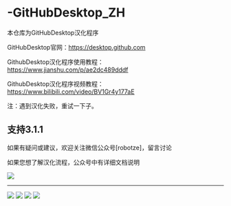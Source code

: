 # -GitHubDesktop_ZH
本仓库为GitHubDesktop汉化程序

GitHubDesktop官网：https://desktop.github.com

GithubDesktop汉化程序使用教程：https://www.jianshu.com/p/ae2dc489dddf

GithubDesktop汉化程序视频教程：https://www.bilibili.com/video/BV1Gr4y177aE

注：遇到汉化失败，重试一下子。

支持3.1.1
---

如果有疑问或建议，欢迎关注微信公众号[robotze]，留言讨论

如果您想了解汉化流程，公众号中有详细文档说明

![](https://raw.githubusercontent.com/robotze/-GitHubDesktop_ZH/main/wxqrcode.jpg)

---

![](https://upload-images.jianshu.io/upload_images/8833471-dc6e889bce3744a6.jpg?imageMogr2/auto-orient/strip%7CimageView2/2/w/1240)
![](https://upload-images.jianshu.io/upload_images/8833471-b3b88a710a2afbb5.png?imageMogr2/auto-orient/strip%7CimageView2/2/w/1240)
![](https://upload-images.jianshu.io/upload_images/8833471-f215d172dbe85d58.png?imageMogr2/auto-orient/strip%7CimageView2/2/w/1240)
![](https://upload-images.jianshu.io/upload_images/8833471-47a6f6f125ee06cd.png?imageMogr2/auto-orient/strip%7CimageView2/2/w/1240)
